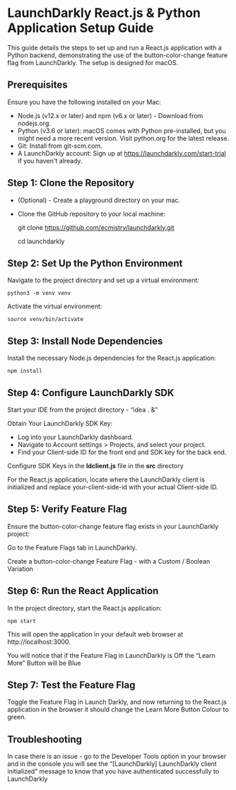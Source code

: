 # LaunchDarkly React.js & Python Application Setup Guide
This guide details the steps to set up and run a React.js application with a Python backend, demonstrating the use of the button-color-change feature flag from LaunchDarkly.
The setup is designed for macOS.


## Prerequisites
Ensure you have the following installed on your Mac:

* Node.js (v12.x or later) and npm (v6.x or later) - Download from nodejs.org.
* Python (v3.6 or later): macOS comes with Python pre-installed, but you might need a more recent version. Visit python.org for the latest release.
* Git: Install from git-scm.com.
* A LaunchDarkly account: Sign up at https://launchdarkly.com/start-trial if you haven't already.


## Step 1: Clone the Repository
* (Optional) - Create a playground directory on your mac.
* Clone the GitHub repository to your local machine:

    git clone https://github.com/ecmistry/launchdarkly.git

    cd launchdarkly

## Step 2: Set Up the Python Environment
Navigate to the project directory and set up a virtual environment:

    python3 -m venv venv

Activate the virtual environment:

    source venv/bin/activate

## Step 3: Install Node Dependencies
Install the necessary Node.js dependencies for the React.js application:

    npm install

## Step 4: Configure LaunchDarkly SDK
Start your IDE from the project directory - “idea . &”

Obtain Your LaunchDarkly SDK Key:

* Log into your LaunchDarkly dashboard.
* Navigate to Account settings > Projects, and select your project.
* Find your Client-side ID for the front end and SDK key for the back end.

Configure SDK Keys in the **ldclient.js** file in the **src** directory

For the React.js application, locate where the LaunchDarkly client is initialized and replace your-client-side-id with your actual Client-side ID.

## Step 5: Verify Feature Flag
Ensure the button-color-change feature flag exists in your LaunchDarkly project:

Go to the Feature Flags tab in LaunchDarkly.

Create a button-color-change Feature Flag - with a Custom / Boolean Variation

## Step 6: Run the React Application
In the project directory, start the React.js application:

    npm start

This will open the application in your default web browser at http://localhost:3000.

You will notice that if the Feature Flag in LaunchDarkly is Off the “Learn More” Button will be Blue

## Step 7: Test the Feature Flag
Toggle the Feature Flag in Launch Darkly, and now returning to the React.js application in the browser it should change the Learn More Button Colour to green.

## Troubleshooting
In case there is an issue - go to the Developer Tools option in your browser and in the console you will see the “[LaunchDarkly] LaunchDarkly client initialized” message to know that you have authenticated successfully to LaunchDarkly
